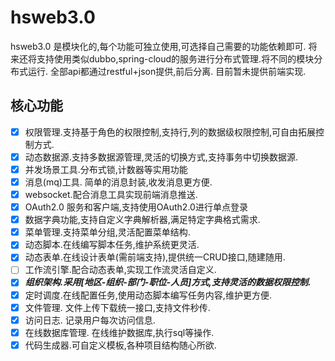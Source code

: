 # hsweb3.0
hsweb3.0 是模块化的,每个功能可独立使用,可选择自己需要的功能依赖即可. 
将来还将支持使用类似dubbo,spring-cloud的服务进行分布式管理.将不同的模块分布式运行.
全部api都通过restful+json提供,前后分离. 目前暂未提供前端实现.

## 核心功能
+ [x] 权限管理.支持基于角色的权限控制,支持行,列的数据级权限控制,可自由拓展控制方式. 
+ [x] 动态数据源.支持多数据源管理,灵活的切换方式,支持事务中切换数据源.
+ [x] 并发场景工具.分布式锁,计数器等实用功能
+ [x] 消息(mq)工具. 简单的消息封装,收发消息更方便.
+ [x] websocket.配合消息工具实现前端消息推送.
+ [x] OAuth2.0 服务和客户端,支持使用OAuth2.0进行单点登录
+ [x] 数据字典功能,支持自定义字典解析器,满足特定字典格式需求.
+ [x] 菜单管理.支持菜单分组,灵活配置菜单结构.
+ [x] 动态脚本.在线编写脚本任务,维护系统更灵活.
+ [x] 动态表单.在线设计表单(需前端支持),提供统一CRUD接口,随建随用.
+ [ ] 工作流引擎.配合动态表单,实现工作流灵活自定义.
+ [x] ***组织架构.采用[地区-组织-部门-职位-人员]方式,支持灵活的数据权限控制.***
+ [x] 定时调度.在线配置任务,使用动态脚本编写任务内容,维护更方便.
+ [x] 文件管理. 文件上传下载统一接口,支持文件秒传.
+ [x] 访问日志. 记录用户每次访问信息.
+ [x] 在线数据库管理. 在线维护数据库,执行sql等操作.
+ [x] 代码生成器.可自定义模板,各种项目结构随心所欲.
